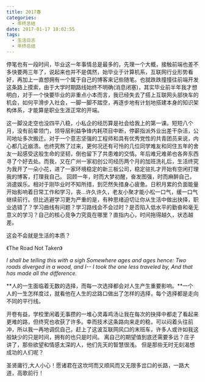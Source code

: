 ```yaml
---
title: 2017春
categories:
  - 年终总结
date: 2017-01-17 18:02:55
tags:
  - 生活日志
  - 年终总结
---
```


停笔也有一段时间，毕业这一年事情总是最多的，先理一个大概，接触前端也差不多快要两三年了，说起来也并不是偶然，始毕业于计算机系，互联网行业形势看好，再加上一直想拥有一个属于自己的博客来记些随笔。也就跌跌撞撞往前端开发这条路上摸索，由于大学时期路线始终不明确(消息闭塞)，其实毕业前半年我才想明白，对于一个快要毕业的非重点小本而言，我已经失去了搭上互联网头部快车的机会，如何平滑步入社会，一脚一脚不踏空，再逐步地有计划地搭建本身的知识架构体系，才能算是职业生涯正常的开端。

这一脚没走空也没四平八稳，小私企的经历算是社会给我上的第一课。短短八个月，没有前辈领门，领导层利益争锋内耗项目中断，停薪指派外业出差干杂活，公司地址多次搬迁。对于一个意志坚强的工程师和具有优秀党性的共青团员来说，内心都几近崩溃。也终究熬了过来，更何况还有可怜的几位同学难友和同住五年的舍友一起感受这般生命的坚韧，倒也留下了共患难的交情。年后难兄难弟也各奔东西寻了个好去处。而我，又在广州一家初创公司经历两个月的加班洗礼后，生活终究为我开了一朵小花，进了一家环境稳定的新三板公司，稳定驻扎才开始有空闲打理我的博客，打理我自己。 回顾一年，时而大梦初醒，奋发图强，时而麻醉自己，消遣娱乐。相对于刚毕业时不知所措，到茫然失措身心疲惫。日积月累的负面能量开始影响着日常工作和学习，丧...许久许久，老友小聚才能小松一口气，缓一口气继续前行。但比逃避学习更为严重的是，有种思绪迫切让你从生活中做出抉择，职业选错了？学习曲线有问题？学习路线会不会过时？是否陷入低水平的勤奋和毫无意义的学习？自己的核心竞争力究竟在哪里？直指内心，时间拖得越久，状态越差。

这会不会就是生活的本质？ 

《The Road Not Taken》

 _I shall be telling this with a sigh Somewhere ages and ages hence: Two roads diverged in a wood, and I-- I took the one less traveled by, And that has made all the difference._ 

**人的一生面临着无数的选择，而每一次选择都会对人生产生重要影响。**一个人的一生怎样度过，就看他在人生的岔路口做出了怎样的选择，每个选择都是走向不同的平行线。

 开卷有益，学校里闲着无事攒的一堆心灵毒鸡汤让我在每次的抉择中都走了看起来更难的路，但终究也收获了许多。幸而技术这条路向来走的稳，可以闷着头往前冲，所以我一再地调侃自己，赶上了这波互联网风口的末班车，许多人或许如我这般缺少的只是时间，拥有的也只是时间。 离自己的期望值到底还需要多远？庄子讲了，那些欲望和情感太深的人，他们先天的智慧很浅。 但是那些无时无刻渴想成功的人们呢？

 圣贤庸行,大人小心！愿诸君在这坎坷而又顺风而又无限多岔口的长路，一路大道，高歌前行！

